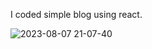 I coded simple blog using react.

![2023-08-07 21-07-40](https://github.com/97-ozzy/simple-Blog/assets/127320788/64e2c357-2934-4012-9b9f-e669547112ca)
